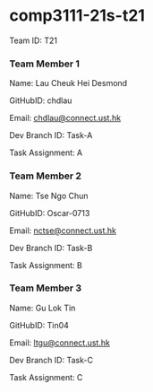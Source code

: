 # comp3111-21s-t21
Team ID: T21

### Team Member 1

Name: Lau Cheuk Hei Desmond

GitHubID: chdlau

Email: chdlau@connect.ust.hk

Dev Branch ID: Task-A

Task Assignment: A


### Team Member 2

Name: Tse Ngo Chun

GitHubID: Oscar-0713

Email: nctse@connect.ust.hk

Dev Branch ID: Task-B

Task Assignment: B


### Team Member 3

Name: Gu Lok Tin

GitHubID: Tin04

Email: ltgu@connect.ust.hk

Dev Branch ID: Task-C

Task Assignment: C
